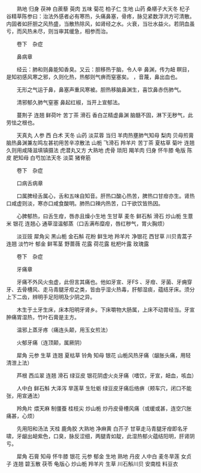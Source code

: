 <!-- { "loadSidebar": true } -->
　　熟地 归身 茯神 白蒺藜 萸肉 五味 菊花 柏子仁 生地 山药 桑椹子大天冬 杞子 谷精草陈参曰：治法外感者必有寒热，头痛鼻塞，骨疼，脉见紧数浮洪方可清散。内固者如肝胆之风热盛，当散热除风，如肾经之水。火衰，当壮水益火。若阴血虽亏，而风热未尽，则当审其缓急，相参而治。

　　卷下　杂症

　　鼻病章

　　经云：肺和则鼻能知香臭。又云：胆移热于脑，令人辛 鼻渊，传为衄 瞑目，是知初感风寒之邪，久则化热，热郁则气痹而窒塞矣。 ，音蔑，鼻出血也。

　　无形之气运于鼻，鼻塞声重风寒被。胆热移脑鼻渊生，喜饮鼻赤伤肺气。

　　清邪郁久肺气窒塞 鼻起红椒，当开上宣郁法。

　　蔓荆子 连翘 鲜荷叶 苦丁茶 滑石 香白芷精虚鼻渊 脑髓不固，淋下无秽气，此劳怯之根也。

　　天真丸 人参 西 白术 天冬 山药 淡苁蓉 当归 羊肉热壅肺气知母 梨肉 贝母煎膏脑热鼻渊兼左鸣左甚初用苦辛凉散法 山栀 飞滑石 羚羊片 苦丁茶 夏枯草 菊叶 连翘 久则用咸降滋填镇摄法 虎潜丸又方 大熟地 虎骨 琐阳 羯羊肉 归身 怀牛膝 龟版 陈皮 肥知母 白芍加法天冬 淡菜 猪脊筋

　　卷下　杂症

　　口病舌病章

　　口属脾经舌属心，舌和五味自知音。肝热口酸心热苦，脾热口甘疳亦生。肾热口咸虚则淡，寒亦口咸食酸明。肺热口辣内热苦，口干欲饮皆热因。

　　心脾郁热，曰舌生疳，唇赤且燥小生地 生甘草 麦冬 鲜石斛 滑石 炒山栀 生薏米 银花 连翘心 通草湿温郁蒸（口舌满布糜疳，唇红秽气，胃火胸烦）

　　淡豆豉 犀角尖 黑山栀 金石斛 花粉 鲜生地 羚羊片 净银花 西甘草 川贝青蒿子 连翘 淡竹叶 郁金 鲜苇茎 野蔷薇 花露 荷花露 枇杷叶露 玫瑰露

　　卷下　杂症

　　牙痛章

　　牙痛不外风火虫虚，此但言其痛也。他如牙宣、牙FS 、牙疳、牙菌、牙痈穿牙、去骨槽风、走马青腿牙疳之类，皆由乎湿火热毒，肝郁湿痰，蕴结牙床。须分上下二齿，辨明手足阳明及少阴之异。

　　木生于土牙生床，床本阳明牙肾乡。下床嚼物大肠属，上床不动胃经当。牙宣肿痛胃湿热，竹叶石膏是主方。

　　温邪上蒸牙疼（痛连头颠，用玉女煎法）

　　火郁牙痛（连顶颠，属厥阴）

　　犀角 元参 生草 连翘 夏枯草 铃角 知母 银花 山栀风热牙痛（龈胀头痛，用轻清泄上法）

　　芦根 西瓜翠 连翘 滑石 绿豆皮 银花阴虚火炎牙痛（嗜饮，牙宣，衄血，咳血）

　　人中白 鲜石斛 大泽泻 旱莲草 生牡蛎 绿豆皮牙痛后络痹（颊车穴，闭口不能张，用宣通法）

　　羚角片 煨天麻 制僵蚕 桂枝尖 炒山栀 炒丹皮骨槽风痛（或缓或甚，连空穴胀痛甚，心烦）

　　先用阳和汤法 天桂 鹿角胶 大熟地 净麻黄 白芥子 甘草走马青腿牙疳即名牙啸，牙龈出衄紫色，口臭，脉反涩细，两腿青如靛，此湿热郁火蕴结阳明，肝肾阴亏。

　　犀角 石膏 知母 怀牛膝 银花 元参 郁金 生地 熟地 丹皮 人中白 麦冬旱莲 女贞子 连翘 碧玉散 茯苓 龟版心 炒山栀 羚羊片 生草 川石斛川贝 安南桂 料豆衣
